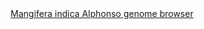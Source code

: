 <div id="Mangifera_indica_Alphonso_genome_browser" align="center">
  <a href="https://ink-blot.github.io/?sessionURL=blob:zZVrb7M2FID_yuRPm0QI1wD5VhKaNpfmAknbvHoVOWDAicEEOySh6n.fmzXvNK1a22mXSgiBOeac4.cxPIEKlQzTHLSBJqumbAIJsJQefJgVBN3BDDHQjiFhSAIlilGJ8hCB9hOIIeNwPhuKiSnnBWs3mxGMGwnKaYZDJjNdhkWD0T1PkQhtaDLMYE1zeGBySDMRzGETkiKlOaNNGIaIsYbSLFCerA5QnC7PVudXolW2Jxyfs65EEaKwSI6hqBbnETq.U8hHMifWjb4dacXSPE5z21Pn_PHkQ3q9dutFeL8ZH4a7ziyaPAz6vZjhoEJdgzhXKW4pt9nNXbIvi6bxuAmyvtevo9R1U4.ulSrKtXiMHoYDxSP9YJuNhnbhpEGskeOcViRg6ZjpxhV0W_khEA1h8CwBQsO9WHYQpqVqtU1JsQ3JMJ3Gy5UpOaYj2i4pBu1v3yXASxhuRfS3J8BPhWADGNrtz5gkQMsIlaDdcBTFUh1HMw3LUBxHfZaewL4k_zC8DOaCBl6hCPNVRLnMaMkFpySOdTmpRT0xJmd2IvH7wV.IbH8b.DuPeKOQhbW98IyJq7PRZtyZO4febWZ1Ry690nJr0XWTrU4SRG6GXTJdMLw5DnrRUuZrLDr6cOsxLTPIRejLkLh_JQvznHLIX_arBFKEk1TEWIoEQkqo4AzKZP2zIv0kDtVUfhFBFWZ4jQnmp3uRkh5AW9fMlqH.UEP_d1T4sXv92czWbNWx9ZW6Evi5.IREK5YXTBbdyFUY_8mMT8_9QqI82LtThTtE1VrsAY5Q2RpOJvvuotvfTQfpLPWcXXzqxZ31rtevJlE6f1yWaDwz0nBjLY8I_1GUz6_ixRsx8rs2FSwxzPmbOqiWY2l_IdCrJsb_oskLWPK3RXlr9hdShRjX20HL1VrkptdN9tNlJ6j9ET3palWfzL1loMVxFNW7tbMl5jCYDg.Lu2J7WpeRv02uefwpVd5cyc_LohpKy3rfFvM_tEVew.wDWryGfSH.7mbXqz2lGy76uX2qevPlxHEHvrUe.6nS6XSc2YZaZXHvePOeO.PDY2patn2Laivw7wP_VnT0Hv_L2lxA_3Z7.ZkQnOQZOqN.5dZ6_v78Kw--">Mangifera indica Alphonso genome browser</a>
</div>
